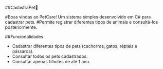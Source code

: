 ##CadastraPet🐶

#Boas vindas ao PetCare! Um sistema simples desenvolvido em C# para cadastrar pets.
#Permite registrar diferentes tipos de animais e consultá-los posteriormente.

##Funcionalidades
- Cadastrar diferentes tipos de pets (cachorros, gatos, répteis e pássaros).
- Consultar todos os pets cadastrados.
- Consultar apenas filhotes de até 1 ano.
